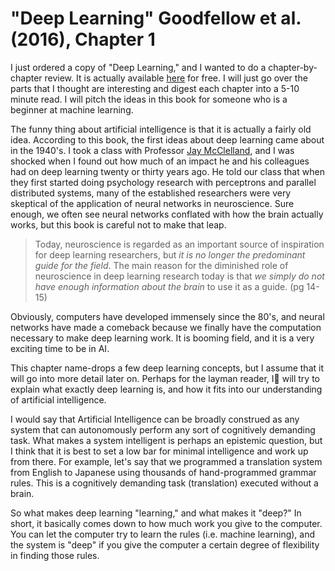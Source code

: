 #  "Deep Learning" Goodfellow et al. (2016), Chapter 1

I just ordered a copy of "Deep Learning," and I wanted to do a chapter-by-chapter review. It is actually available [here](http://www.deeplearningbook.org/) for free. I will just go over the parts that I thought are interesting and digest each chapter into a 5-10 minute read. I will pitch the ideas in this book for someone who is a beginner at machine learning.

The funny thing about artificial intelligence is that it is actually a fairly old idea. According to this book, the first ideas about deep learning came about in the 1940's. I took a class with Professor [Jay McClelland](https://en.wikipedia.org/wiki/James_McClelland_(psychologist)), and I was shocked when I found out how much of an impact he and his colleagues had on deep learning twenty or thirty years ago. He told our class that when they first started doing psychology research with perceptrons and parallel distributed systems, many of the established researchers were very skeptical of the application of neural networks in neuroscience. Sure enough, we often see neural networks conflated with how the brain actually works, but this book is careful not to make that leap.

> Today, neuroscience is regarded as an important source of inspiration for deep learning researchers, but *it is no longer the predominant guide for the field*. The main reason for the diminished role of neuroscience in deep learning research today is that *we simply do not have enough information about the brain* to use it as a guide. (pg 14-15)

Obviously, computers have developed immensely since the 80's, and neural networks have made a comeback because we finally have the computation necessary to make deep learning work. It is booming field, and it is a very exciting time to be in AI.

This chapter name-drops a few deep learning concepts, but I assume that it will go into more detail later on. Perhaps for the layman reader, I will try to explain what exactly deep learning is, and how it fits into our understanding of artificial intelligence.

I would say that Artificial Intelligence can be broadly construed as any system that can autonomously perform any sort of cognitively demanding task. What makes a system intelligent is perhaps an epistemic question, but I think that it is best to set a low bar for minimal intelligence and work up from there. For example, let's say that we programmed a translation system from English to Japanese using thousands of hand-programmed grammar rules. This is a cognitively demanding task (translation) executed without a brain.

So what makes deep learning "learning," and what makes it "deep?" In short, it basically comes down to how much work you give to the computer. You can let the computer try to learn the rules (i.e. machine learning), and the system is "deep" if you give the computer a certain degree of flexibility in finding those rules.
